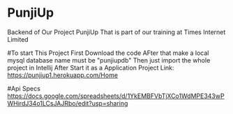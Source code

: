 # PunjiUp
Backend of Our Project PunjiUp That is part of our training at Times Internet Limited

#To start This Project 
First Download the code 
AFter that make a local mysql database name must be "punjiupdb"
Then just import the whole project in Intellij
After Start it as a Application
Project Link:
https://punjiup1.herokuapp.com/Home

#Api Specs
https://docs.google.com/spreadsheets/d/1YkEMBFVbTjXCo1WdMPE343wPWHirdJ34o1LCsJAJRbo/edit?usp=sharing


